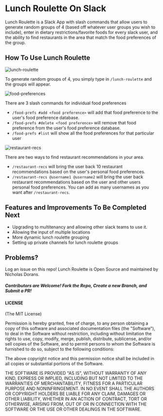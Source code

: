 # Lunch Roulette On Slack

Lunch Roulette is a Slack App with slash commands that allow users to generate random groups of 4 (based off whatever user groups you wish to include), enter in dietary restrictions/favorite foods for every slack user, and the ability to find restaurants in the area that match the food preferences of the group.

## How To Use Lunch Roulette


![lunch-roulette](http://g.recordit.co/1Lnap12tBy.gif)

To generate random groups of 4, you simply type in `/lunch-roulette` and the groups will appear.

![food-preferences](http://recordit.co/cDTpnpgZMD)

There are 3 slash commands for individual food preferences

* `/food-prefs #add <food preference>` will add that food preference to the user's food preference database.
* `/food-prefs #delete <food preference>` will remove that food preference from the user's food preference database.
* `/food-prefs #list` will show all the food preferences for that particular user

![restaurant-recs](http://g.recordit.co/XiY7mtJkVp.gif)

There are two ways to find restaurant recommendations in your area.

* `/restaurant-recs` will bring the user back 10 restaurant recommendations based on the user's personal food preferences.
* `/restaurant-recs @username1 @username2` will bring the user back restaurant recommendations based on the user and other users personal food preferences. You can add as many usernames as you want after `/restaurant-recs`.


## Features and Improvements To Be Completed Next

* Upgrading to multitenancy and allowing other slack teams to use it.
* Allowing the input of multiple locations
* More dynamic lunch roulette grouping
* Setting up private channels for lunch roulette groups

## Problems?

Log an issue on this repo! Lunch Roulette is Open Source and maintained by Nicholas Dorans.

##### Contributors are Welcome! Fork the Repo, Create a new Branch, and Submit a PR!

#### LICENSE

(The MIT License)

Permission is hereby granted, free of charge, to any person obtaining a copy of this software and associated documentation files (the "Software"), to deal in the Software without restriction, including without limitation the rights to use, copy, modify, merge, publish, distribute, sublicense, and/or sell copies of the Software, and to permit persons to whom the Software is furnished to do so, subject to the following conditions:

The above copyright notice and this permission notice shall be included in all copies or substantial portions of the Software.

THE SOFTWARE IS PROVIDED "AS IS", WITHOUT WARRANTY OF ANY KIND, EXPRESS OR IMPLIED, INCLUDING BUT NOT LIMITED TO THE WARRANTIES OF MERCHANTABILITY, FITNESS FOR A PARTICULAR PURPOSE AND NONINFRINGEMENT. IN NO EVENT SHALL THE AUTHORS OR COPYRIGHT HOLDERS BE LIABLE FOR ANY CLAIM, DAMAGES OR OTHER LIABILITY, WHETHER IN AN ACTION OF CONTRACT, TORT OR OTHERWISE, ARISING FROM, OUT OF OR IN CONNECTION WITH THE SOFTWARE OR THE USE OR OTHER DEALINGS IN THE SOFTWARE.
